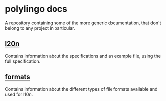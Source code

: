 # polylingo docs

A repository containing some of the more generic documentation,
that don't belong to any project in particular.

## [l20n](/l20n)

Contains information about the specifications and an example file,
using the full specification.

## [formats](/formats)

Contains information about the different types of file formats available
and used for l10n.
